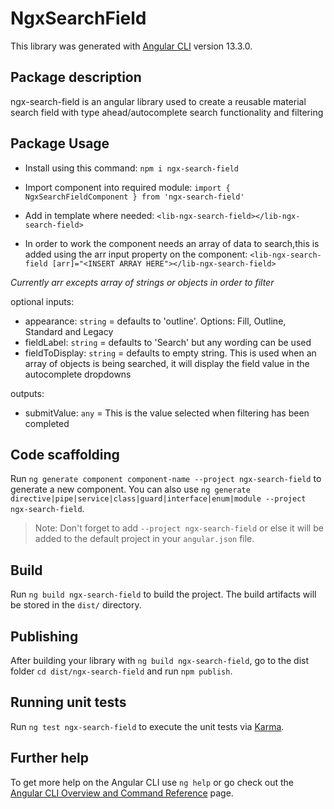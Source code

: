 # NgxSearchField

This library was generated with [Angular CLI](https://github.com/angular/angular-cli) version 13.3.0.

## Package description

ngx-search-field is an angular library used to create a reusable material search field with type ahead/autocomplete search functionality and filtering


## Package Usage

- Install using this command: ```npm i ngx-search-field ```

- Import component into required module: ```import { NgxSearchFieldComponent } from 'ngx-search-field'```

- Add in template where needed: ```<lib-ngx-search-field></lib-ngx-search-field>```

- In order to work the component needs an array of data to search,this is added using the arr input property on the component: ```<lib-ngx-search-field [arr]="<INSERT ARRAY HERE"></lib-ngx-search-field>```

*Currently arr excepts array of strings or objects in order to filter*

optional inputs: 
- appearance: ```string``` = defaults to 'outline'. Options: Fill, Outline, Standard and Legacy
- fieldLabel: ```string``` = defaults to 'Search' but any wording can be used
- fieldToDisplay: ```string``` = defaults to empty string. This is used when an array of objects is being searched, it will display the field value in the autocomplete dropdowns


outputs: 
- submitValue: ```any``` = This is the value selected when filtering has been completed




## Code scaffolding

Run `ng generate component component-name --project ngx-search-field` to generate a new component. You can also use `ng generate directive|pipe|service|class|guard|interface|enum|module --project ngx-search-field`.
> Note: Don't forget to add `--project ngx-search-field` or else it will be added to the default project in your `angular.json` file. 

## Build

Run `ng build ngx-search-field` to build the project. The build artifacts will be stored in the `dist/` directory.

## Publishing

After building your library with `ng build ngx-search-field`, go to the dist folder `cd dist/ngx-search-field` and run `npm publish`.

## Running unit tests

Run `ng test ngx-search-field` to execute the unit tests via [Karma](https://karma-runner.github.io).

## Further help

To get more help on the Angular CLI use `ng help` or go check out the [Angular CLI Overview and Command Reference](https://angular.io/cli) page.

